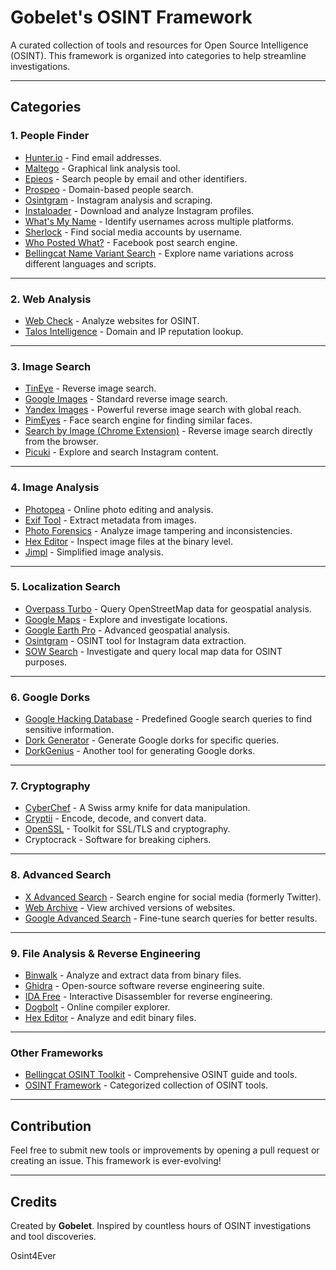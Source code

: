 
# Gobelet's OSINT Framework

A curated collection of tools and resources for Open Source Intelligence (OSINT). This framework is organized into categories to help streamline investigations.

---

## Categories

### 1. People Finder
- [Hunter.io](https://hunter.io/find) - Find email addresses.
- [Maltego](https://www.maltego.com/) - Graphical link analysis tool.
- [Epieos](https://epieos.com/) - Search people by email and other identifiers.
- [Prospeo](https://prospeo.io/domain-search) - Domain-based people search.
- [Osintgram](https://github.com/Datalux/Osintgram) - Instagram analysis and scraping.
- [Instaloader](https://github.com/instaloader/instaloader) - Download and analyze Instagram profiles.
- [What's My Name](https://whatsmyname.app/) - Identify usernames across multiple platforms.
- [Sherlock](https://github.com/sherlock-project/sherlock) - Find social media accounts by username.
- [Who Posted What?](https://whopostedwhat.com/) - Facebook post search engine.
- [Bellingcat Name Variant Search](https://bellingcat.github.io/name-variant-search) - Explore name variations across different languages and scripts.

---

### 2. Web Analysis
- [Web Check](https://web-check.xyz/) - Analyze websites for OSINT.
- [Talos Intelligence](https://talosintelligence.com/) - Domain and IP reputation lookup.

---

### 3. Image Search
- [TinEye](https://tineye.com/) - Reverse image search.
- [Google Images](https://images.google.com/?hl=fr) - Standard reverse image search.
- [Yandex Images](https://yandex.com/images/) - Powerful reverse image search with global reach.
- [PimEyes](https://pimeyes.com/en) - Face search engine for finding similar faces.
- [Search by Image (Chrome Extension)](https://chromewebstore.google.com/detail/search-by-image/cnojnbdhbhnkbcieeekonklommdnndci) - Reverse image search directly from the browser.
- [Picuki](https://www.picuki.com/) - Explore and search Instagram content.

---

### 4. Image Analysis
- [Photopea](https://www.photopea.com/) - Online photo editing and analysis.
- [Exif Tool](https://exiftool.org/) - Extract metadata from images.
- [Photo Forensics](https://29a.ch/photo-forensics/#forensic-magnifier) - Analyze image tampering and inconsistencies.
- [Hex Editor](https://hexed.it/) - Inspect image files at the binary level.
- [Jimpl](https://jimpl.com/) - Simplified image analysis.

---

### 5. Localization Search
- [Overpass Turbo](https://overpass-turbo.eu/index.html) - Query OpenStreetMap data for geospatial analysis.
- [Google Maps](https://www.google.com/maps) - Explore and investigate locations.
- [Google Earth Pro](https://www.google.com/earth/) - Advanced geospatial analysis.
- [Osintgram](https://github.com/Datalux/Osintgram) - OSINT tool for Instagram data extraction.
- [SOW Search](https://www.sowsearch.info/) - Investigate and query local map data for OSINT purposes.

---

### 6. Google Dorks
- [Google Hacking Database](https://www.exploit-db.com/google-hacking-database) - Predefined Google search queries to find sensitive information.
- [Dork Generator](https://yuraloginoff.github.io/dork-generator/) - Generate Google dorks for specific queries.
- [DorkGenius](https://dorkgenius.com/) - Another tool for generating Google dorks.

---

### 7. Cryptography
- [CyberChef](https://gchq.github.io/CyberChef/) - A Swiss army knife for data manipulation.
- [Cryptii](https://cryptii.com/) - Encode, decode, and convert data.
- [OpenSSL](https://www.openssl.org/) - Toolkit for SSL/TLS and cryptography.
- Cryptocrack - Software for breaking ciphers.

---

### 8. Advanced Search
- [X Advanced Search](https://x.com/search-advanced) - Search engine for social media (formerly Twitter).
- [Web Archive](https://web.archive.org/) - View archived versions of websites.
- [Google Advanced Search](https://www.google.com/advanced_search) - Fine-tune search queries for better results.

---

### 9. File Analysis & Reverse Engineering
- [Binwalk](https://github.com/ReFirmLabs/binwalk) - Analyze and extract data from binary files.
- [Ghidra](https://ghidra-sre.org/) - Open-source software reverse engineering suite.
- [IDA Free](https://hex-rays.com/ida-free/) - Interactive Disassembler for reverse engineering.
- [Dogbolt](https://dogbolt.org/) - Online compiler explorer.
- [Hex Editor](https://hexed.it/) - Analyze and edit binary files.

---

### Other Frameworks
- [Bellingcat OSINT Toolkit](https://bellingcat.gitbook.io/toolkit) - Comprehensive OSINT guide and tools.
- [OSINT Framework](https://osintframework.com/) - Categorized collection of OSINT tools.

---

## Contribution
Feel free to submit new tools or improvements by opening a pull request or creating an issue. This framework is ever-evolving!

---

## Credits
Created by **Gobelet**. Inspired by countless hours of OSINT investigations and tool discoveries.

Osint4Ever
